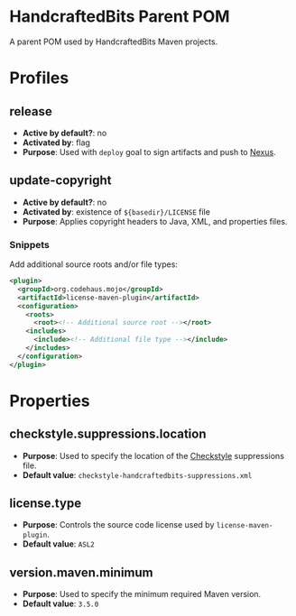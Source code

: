 # HandcraftedBits Parent POM

A parent POM used by HandcraftedBits Maven projects.

# Profiles

## release

* **Active by default?**: no
* **Activated by**: flag
* **Purpose**: Used with `deploy` goal to sign artifacts and push to [Nexus](https://oss.sonatype.org).

## update-copyright

* **Active by default?**: no
* **Activated by**: existence of `${basedir}/LICENSE` file
* **Purpose**: Applies copyright headers to Java, XML, and properties files.

### Snippets

Add additional source roots and/or file types:

```xml
<plugin>
  <groupId>org.codehaus.mojo</groupId>
  <artifactId>license-maven-plugin</artifactId>
  <configuration>
    <roots>
      <root><!-- Additional source root --></root>
    <includes>
      <include><!-- Additional file type --></include>
    </includes>
  </configuration>
</plugin>
```

# Properties

## checkstyle.suppressions.location

* **Purpose**: Used to specify the location of the [Checkstyle](https://checkstyle.sourceforge.io/) suppressions file.
* **Default value**: `checkstyle-handcraftedbits-suppressions.xml`

## license.type

* **Purpose**: Controls the source code license used by `license-maven-plugin`.
* **Default value**: `ASL2`

## version.maven.minimum

* **Purpose**: Used to specify the minimum required Maven version.
* **Default value**: `3.5.0`
